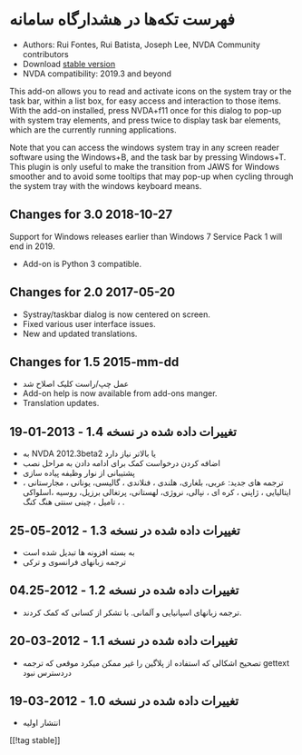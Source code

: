 # فهرست تکه‌ها در هشدارگاه سامانه #

*   Authors: Rui Fontes, Rui Batista, Joseph Lee, NVDA Community
    contributors
*   Download [stable version][1]
*   NVDA compatibility: 2019.3 and beyond


This add-on allows you to read and activate icons on the system tray or the
task bar, within a list box, for easy access and interaction to those
items. With the add-on installed, press NVDA+f11 once for this dialog to
pop-up with system tray elements, and press twice to display task bar
elements, which are the currently running applications.

Note that you can access the windows system tray in any screen reader
software using the Windows+B, and the task bar by pressing Windows+T. This
plugin is only useful to make the transition from JAWS for Windows smoother
and to avoid some tooltips that may pop-up when cycling through the system
tray with the windows keyboard means.

## Changes for 3.0 2018-10-27 ##

Support for Windows releases earlier than Windows 7 Service Pack 1 will end
in 2019.

* Add-on is Python 3 compatible.

## Changes for 2.0 2017-05-20 ##

* Systray/taskbar dialog is now centered on screen.
* Fixed various user interface issues.
* New and updated translations.

## Changes for 1.5 2015-mm-dd ##

* عمل چپ/راست کلیک اصلاح شد
* Add-on help is now available from add-ons manger.
* Translation updates.

## تغییرات داده شده در نسخه 1.4 - 2013-01-19 ##

* به NVDA 2012.3beta2 یا بالاتر نیاز دارد
* اضافه کردن درخواست کمک برای ادامه دادن به مراحل نصب
* پشتیبانی از نوار وظیفه پیاده سازی
* ترجمه های جدید: عربی، بلغاری، هلندی ، فنلاندی ، گالیسی، یونانی ، مجارستانی
  ، ایتالیایی ، ژاپنی ، کره ای ، نپالی، نروژی، لهستانی، پرتغالی برزیل، روسیه
  ،اسلواکی ، تامیل ، چینی سنتی هنگ کنگ .

## تغییرات داده شده در نسخه 1.3 - 2012-05-25 ##

* به بسته افزونه ها تبدیل شده است
* ترجمه زبانهای فرانسوی و ترکی

## تغییرات داده شده در نسخه 1.2 - 2012-04.25 ##

* ترجمه زبانهای اسپانیایی و آلمانی. با تشکر از کسانی که کمک کردند.

## تغییرات داده شده در نسخه 1.1 - 2012-03-20 ##

* تصحیح اشکالی که استفاده از پلاگین را غیر ممکن میکرد موقعی که ترجمه gettext
  دردسترس نبود

## تغییرات داده شده در نسخه 1.0 - 2012-03-19 ##

* انتشار اولیه

[[!tag stable]]

[1]: https://addons.nvda-project.org/files/get.php?file=st
